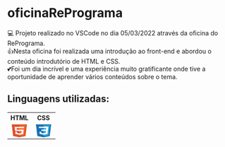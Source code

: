 # oficinaRePrograma

💻 Projeto realizado no VSCode no dia 05/03/2022 através da oficina do RePrograma.<br>
👍Nesta oficina foi realizada uma introdução ao front-end e abordou o conteúdo introdutório de HTML e CSS.<br>
💕Foi um dia incrível e uma experiência muito gratificante onde tive a oportunidade de aprender vários conteúdos sobre o tema.

<h2> Linguagens utilizadas: </h2>

<table>
<tr>
  <th> HTML </th>
  <th> CSS </th>
</tr>
<tr>
  <td> <img align="center" alt="HTML" height="30" width="40" src="https://raw.githubusercontent.com/devicons/devicon/master/icons/html5/html5-original.svg"> </td>
  <td> <img align="center" alt="CSS" height="30" width="40" src="https://raw.githubusercontent.com/devicons/devicon/master/icons/css3/css3-original.svg"> </td>
</tr>
</table>

